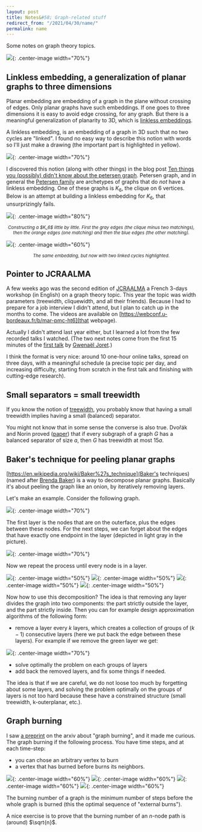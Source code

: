 ```yaml
---
layout: post
title: Notes&#58; Graph-related stuff
redirect_from: "/2021/04/30/name/"
permalink: name
---
```


Some notes on graph theory topics.

![](../assets/avril-21.jpg){: .center-image width="70%"}


## Linkless embedding, a generalization of planar graphs to three dimensions

Planar embedding are embedding of a graph in the plane without crossing of 
edges.
Only planar graphs have such embeddings.
If one goes to three dimensions it is easy to avoid edge crossing, for any 
graph. 
But there is a meaningful generalization of planarity to 3D, which is 
[linkless embeddings](https://en.wikipedia.org/wiki/Linkless_embedding).

A linkless embedding, is an embedding of a graph in 3D such that no two 
cycles are "linked". I found no easy way to describe this notion with words
so I'll just make a drawing (the important part is highlighted in yellow).

![](../assets/linked-cycles.png){: .center-image width="70%"}

I discovered this notion (along with other things) in the blog post
[Ten things you (possibly) didn't know about the petersen graph](https://cp4space.wordpress.com/2013/09/06/ten-things-you-possibly-didnt-know-about-the-petersen-graph/). 
Petersen graph, and in general the 
[Petersen family](https://en.wikipedia.org/wiki/Petersen_family) are 
archetypes of graphs that do *not* have a linkless embedding. 
One of these graphs is $K_6$, the clique on 6 vertices. 
Below is an attempt at building a linkless embedding for $K_6$, that 
unsurprizingly fails.

![](../assets/K6-construction.png){: .center-image width="80%"}
<p align="center"><small><i>
Constructing a $K_6$ little by little. First the gray edges (the clique 
minus two matchings), then the orange edges (one matching) and then the 
blue edges (the other matching).
</i></small></p>

![](../assets/K6-linked.png){: .center-image width="60%"}
<p align="center"><small><i>
The same embedding, but now with two linked cycles highlighted.
</i></small></p>


## Pointer to JCRAALMA

A few weeks ago was the second edition of 
[JCRAALMA](https://www.lirmm.fr/~goncalves/pmwiki/index.php?n=Main.HomePage)
a French 3-days workshop (in English) on a graph theory topic. This 
year the topic was width parameters (treewidth, cliquewidth, and all their 
friends). 
Because I had to prepare for a job interview I didn't attend, but I plan 
to catch up in the months to come. The videos are available on
[https://webconf.u-bordeaux.fr/b/mar-pmc-ht6](that webpage).

Actually I didn't attend last year either, but I learned a lot from the few 
recorded talks I watched. (The two next notes come from the first 15 minutes
of the [first talk](https://visio.u-bordeaux.fr/playback/presentation/2.0/playback.html?meetingId=2f0650b79e14fde9ea24e2530b31c59a0ced0d87-1590392967834) by 
[Gwenaël Joret](https://gjoret.be/).)

I think the format is very nice: around 10 one-hour online talks, spread 
on three days, with a meaningful schedule (a precise topic per day, and 
increasing difficulty, starting from scratch in the first talk and finishing 
with cutting-edge research). 

## Small separators = small treewidth

If you know the notion of 
[treewidth](https://en.wikipedia.org/wiki/Treewidth), you 
probably know that having a small treewidth implies having a small (balanced) 
separator.

You might not know that in some sense the converse is also true. 
Dvořák and Norin proved ([paper](https://arxiv.org/pdf/1408.3869.pdf)) that
if every subgraph of a graph $G$ has a balanced separator of size $a$, then 
$G$ has treewidth at most $15a$. 

## Baker's technique for peeling planar graphs

[https://en.wikipedia.org/wiki/Baker%27s_technique](Baker's techniques) 
(named after [Brenda Baker](https://en.wikipedia.org/wiki/Brenda_Baker)) is
a way to decompose planar graphs. Basically it's about peeling the graph 
like an onion, by iteratively removing layers.

Let's make an example. Consider the following graph.

![](../assets/baker-technique-1.png){: .center-image width="70%"}

The first layer is the nodes that are on the outerface, plus the edges 
between these nodes. For the next steps, we can forget about the edges that 
have exactly one endpoint in the layer (depicted in light gray in the picture).

![](../assets/baker-technique-2.png){: .center-image width="70%"}

Now we repeat the process until every node is in a layer.

![](../assets/baker-technique-3.png){: .center-image width="50%"}
![](../assets/baker-technique-4.png){: .center-image width="50%"}
![](../assets/baker-technique-5.png){: .center-image width="50%"}
![](../assets/baker-technique-6.png){: .center-image width="50%"}

Now how to use this decomposition? The idea is that removing any layer 
divides the graph into two components: the part strictly outside the layer, 
and the part strictly inside. Then you can for example design approximation
algorithms of the following form: 

* remove a layer every $k$ layers, which creates a collection of groups of 
$(k-1)$ consecutive layers (here we put back the edge between these layers).
For example if we remove the green layer we get:

![](../assets/baker-technique-7.png){: .center-image width="70%"}

* solve optimally the problem on each groups of layers
* add back the removed layers, and fix some things if needed.

The idea is that if we are careful, we do not loose too much by forgetting
about some layers, and solving the problem optimally on the groups of 
layers is not too hard because these have a constrained 
structure (small treewidth, k-outerplanar, etc.). 


## Graph burning 

I saw [a preprint](https://arxiv.org/pdf/2003.07746.pdf) on the arxiv about 
"graph burning", and it made me curious. The graph burning if the following 
process. You have time steps, and at each time-step:

* you can chose an arbitrary vertex to burn
* a vertex that has burned before burns its neighbors. 

![](../assets/graph-burning-1.png){: .center-image width="60%"}
![](../assets/graph-burning-2.png){: .center-image width="60%"}
![](../assets/graph-burning-3.png){: .center-image width="60%"}
![](../assets/graph-burning-4.png){: .center-image width="60%"}

The burning number of a graph is the minimum number of steps before the 
whole graph is burned (this the optimal sequence of "external burns").

A nice exercise is to prove that the burning number of an $n$-node path is 
(around) $\sqrt{n}$.


